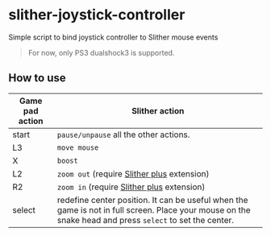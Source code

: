 # slither-joystick-controller
Simple script to bind joystick controller to Slither mouse events

> For now, only PS3 dualshock3 is supported.

## How to use

Game pad action | Slither action
--- | ---
start | `pause/unpause` all the other actions.
L3 | `move mouse`
X | `boost`
L2 | `zoom out` (require [Slither plus](https://chrome.google.com/webstore/detail/slitherplus-zoom-skin-cre/cpbghpalffgmgocmnigfhalghmaemffo) extension)
R2 | `zoom in` (require [Slither plus](https://chrome.google.com/webstore/detail/slitherplus-zoom-skin-cre/cpbghpalffgmgocmnigfhalghmaemffo) extension)
select | redefine center position. It can be useful when the game is not in full screen. Place your mouse on the snake head and press `select` to set the center.